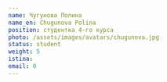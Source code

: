 ```yaml
---
name: Чугунова Полина
name_en: Chugunova Polina 
position: студентка 4-го курса
photo: /assets/images/avatars/chugunova.jpg
status: student
weight: 5
istina: 
email: 0
---
```


